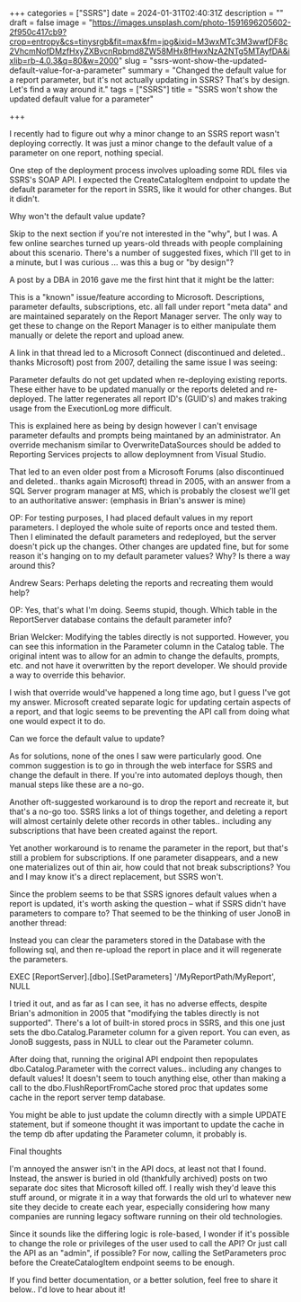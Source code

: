 +++
categories = ["SSRS"]
date = 2024-01-31T02:40:31Z
description = ""
draft = false
image = "https://images.unsplash.com/photo-1591696205602-2f950c417cb9?crop=entropy&cs=tinysrgb&fit=max&fm=jpg&ixid=M3wxMTc3M3wwfDF8c2VhcmNofDMzfHxyZXBvcnRpbmd8ZW58MHx8fHwxNzA2NTg5MTAyfDA&ixlib=rb-4.0.3&q=80&w=2000"
slug = "ssrs-wont-show-the-updated-default-value-for-a-parameter"
summary = "Changed the default value for a report parameter, but it's not actually updating in SSRS? That's by design. Let's find a way around it."
tags = ["SSRS"]
title = "SSRS won't show the updated default value for a parameter"

+++


I recently had to figure out why a minor change to an SSRS report wasn't deploying correctly. It was just a minor change to the default value of a parameter on one report, nothing special.

One step of the deployment process involves uploading some RDL files via SSRS's SOAP API. I expected the CreateCatalogItem endpoint to update the default parameter for the report in SSRS, like it would for other changes. But it didn't.


Why won't the default value update?

Skip to the next section if you're not interested in the "why", but I was. A few online searches turned up years-old threads with people complaining about this scenario. There's a number of suggested fixes, which I'll get to in a minute, but I was curious ... was this a bug or "by design"?

A post by a DBA in 2016 gave me the first hint that it might be the latter:

This is a "known" issue/feature according to Microsoft. Descriptions, parameter defaults, subscriptions, etc. all fall under report "meta data" and are maintained separately on the Report Manager server. The only way to get these to change on the Report Manager is to either manipulate them manually or delete the report and upload anew.

A link in that thread led to a Microsoft Connect (discontinued and deleted.. thanks Microsoft) post from 2007, detailing the same issue I was seeing:

Parameter defaults do not get updated when re-deploying existing reports. These either have to be updated manually or the reports deleted and re-deployed. The latter regenerates all report ID's (GUID's) and makes traking usage from the ExecutionLog more difficult.

This is explained here as being by design however I can't envisage parameter defaults and prompts being maintaned by an administrator. An override mechanism similar to OverwriteDataSources should be added to Reporting Services projects to allow deploymnent from Visual Studio.

That led to an even older post from a Microsoft Forums (also discontinued and deleted.. thanks again Microsoft) thread in 2005, with an answer from a SQL Server program manager at MS, which is probably the closest we'll get to an authoritative answer: (emphasis in Brian's answer is mine)

OP: For testing purposes, I had placed default values in my report parameters. I deployed the whole suite of reports once and tested them. Then I eliminated the default parameters and redeployed, but the server doesn't pick up the changes. Other changes are updated fine, but for some reason it's hanging on to my default parameter values? Why? Is there a way around this?

Andrew Sears: Perhaps deleting the reports and recreating them would help?

OP: Yes, that's what I'm doing. Seems stupid, though. Which table in the ReportServer database contains the default parameter info?

Brian Welcker: Modifying the tables directly is not supported. However, you can see this information in the Parameter column in the Catalog table. The original intent was to allow for an admin to change the defaults, prompts, etc. and not have it overwritten by the report developer. We should provide a way to override this behavior.

I wish that override would've happened a long time ago, but I guess I've got my answer. Microsoft created separate logic for updating certain aspects of a report, and that logic seems to be preventing the API call from doing what one would expect it to do.


Can we force the default value to update?

As for solutions, none of the ones I saw were particularly good. One common suggestion is to go in through the web interface for SSRS and change the default in there. If you're into automated deploys though, then manual steps like these are a no-go.

Another oft-suggested workaround is to drop the report and recreate it, but that's a no-go too. SSRS links a lot of things together, and deleting a report will almost certainly delete other records in other tables.. including any subscriptions that have been created against the report.

Yet another workaround is to rename the parameter in the report, but that's still a problem for subscriptions. If one parameter disappears, and a new one materializes out of thin air, how could that not break subscriptions? You and I may know it's a direct replacement, but SSRS won't.

Since the problem seems to be that SSRS ignores default values when a report is updated, it's worth asking the question – what if SSRS didn't have parameters to compare to? That seemed to be the thinking of user JonoB in another thread:




Instead you can clear the parameters stored in the Database with the following sql, and then re-upload the report in place and it will regenerate the parameters.



EXEC [ReportServer].[dbo].[SetParameters] '/MyReportPath/MyReport', NULL





I tried it out, and as far as I can see, it has no adverse effects, despite Brian's admonition in 2005 that "modifying the tables directly is not supported". There's a lot of built-in stored procs in SSRS, and this one just sets the dbo.Catalog.Parameter column for a given report. You can even, as JonoB suggests, pass in NULL to clear out the Parameter column.

After doing that, running the original API endpoint then repopulates dbo.Catalog.Parameter with the correct values.. including any changes to default values! It doesn't seem to touch anything else, other than making a call to the dbo.FlushReportFromCache stored proc that updates some cache in the report server temp database.

You might be able to just update the column directly with a simple UPDATE statement, but if someone thought it was important to update the cache in the temp db after updating the Parameter column, it probably is.


Final thoughts

I'm annoyed the answer isn't in the API docs, at least not that I found. Instead, the answer is buried in old (thankfully archived) posts on two separate doc sites that Microsoft killed off. I really wish they'd leave this stuff around, or migrate it in a way that forwards the old url to whatever new site they decide to create each year, especially considering how many companies are running legacy software running on their old technologies.

Since it sounds like the differing logic is role-based, I wonder if it's possible to change the role or privileges of the user used to call the API? Or just call the API as an "admin", if possible? For now, calling the SetParameters proc before the CreateCatalogItem endpoint seems to be enough.

If you find better documentation, or a better solution, feel free to share it below.. I'd love to hear about it!